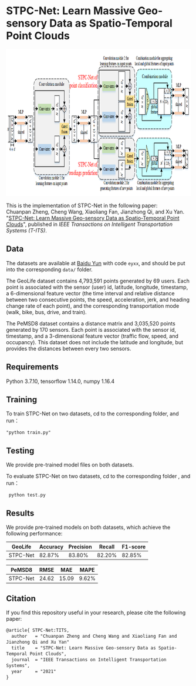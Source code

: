 # STPC-Net: Learn Massive Geo-sensory Data as Spatio-Temporal Point Clouds

<p align="center">
  <img width="900" height="400" src=./figure/STPC-Net.png>
</p>

This is the implementation of STPC-Net in the following paper: \
Chuanpan Zheng, Cheng Wang, Xiaoliang Fan, Jianzhong Qi, and Xu Yan. "[STPC-Net: Learn Massive Geo-sensory Data as Spatio-Temporal Point Clouds](https://ieeexplore.ieee.org/abstract/document/9511834/)", published in *IEEE Transactions on Intelligent Transportation Systems* *(T-ITS)*.

## Data

The datasets are available at [Baidu Yun](https://pan.baidu.com/s/1sIH6px03ICEBbSOBiv-ATg) with code `eyxx`, and should be put into the corresponding `data/` folder.

The GeoLife dataset contains 4,793,591 points generated by 69 users. Each point is associated with the sensor (user) id, latitude, longitude, timestamp, a 6-dimensional feature vector (the time interval and relative distance between two consecutive points, the speed, acceleration, jerk, and heading change rate of each point), and the corresponding transportation mode (walk, bike, bus, drive, and train).

The PeMSD8 dataset contains a distance matrix and 3,035,520 points generated by 170 sensors. Each point is associated with the sensor id, timestamp, and a 3-dimensional feature vector (traffic flow, speed, and occupancy). This dataset does not include the latitude and longitude, but provides the distances between every two sensors.

## Requirements

Python 3.7.10, tensorflow 1.14.0, numpy 1.16.4

## Training

To train STPC-Net on two datasets, cd to the corresponding folder, and run： 
```
"python train.py"
```

## Testing

We provide pre-trained model files on both datasets. 

To evaluate STPC-Net on two datasets, cd to the corresponding folder , and run：
```
 python test.py
```

## Results

We provide pre-trained models on both datasets, which achieve the following performance:

|    GeoLife     |  Accuracy  |   Precision  |  Recall  |   F1-score  |
| -------------- | ---------- | ------------ | -------- | ----------- |
| STPC-Net       | 82.87%     | 83.80%       | 82.20%   | 82.85%      |


|    PeMSD8     |  RMSE  |   MAE  |  MAPE  |
| ------------- | ------ | ------ | ------ |
| STPC-Net      | 24.62  | 15.09  | 9.62%  | 

## Citation

If you find this repository useful in your research, please cite the following paper:
```
@article{ STPC-Net:TITS,
  author   = "Chuanpan Zheng and Cheng Wang and Xiaoliang Fan and Jianzhong Qi and Xu Yan"
  title    = "STPC-Net: Learn Massive Geo-sensory Data as Spatio-Temporal Point Clouds",
  journal  = "IEEE Transactions on Intelligent Transportation Systems",
  year     = "2021"
}
```
